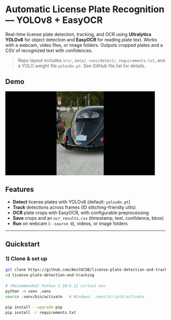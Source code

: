 # Automatic License Plate Recognition — YOLOv8 + EasyOCR

Real-time license plate detection, tracking, and OCR using **Ultralytics YOLOv8** for object detection and **EasyOCR** for reading plate text. Works with a webcam, video files, or image folders. Outputs cropped plates and a CSV of recognized text with confidences.

> Repo layout includes `src/`, `data/`, `runs/detect/`, `requirements.txt`, and a YOLO weight file `yolov8n.pt`. See GitHub file list for details.

## Demo

![ALPR demo](data/demo.gif)


## Features

- **Detect** license plates with YOLOv8 (default: `yolov8n.pt`)
- **Track** detections across frames (ID stitching-friendly utils)
- **OCR** plate crops with EasyOCR, with configurable preprocessing
- **Save** crops and an `ocr_results.csv` (timestamp, text, confidence, bbox)
- **Run** on webcam (`--source 0`), videos, or image folders

---

## Quickstart

### 1) Clone & set up
```bash
git clone https://github.com/AmitUCSB/license-plate-detection-and-tracking.git
cd license-plate-detection-and-tracking

# (Recommended) Python 3.10–3.12 virtual env
python -m venv .venv
source .venv/bin/activate   # Windows: .venv\Scripts\activate

pip install --upgrade pip
pip install -r requirements.txt
